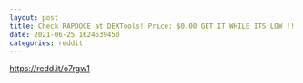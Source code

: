 ```yaml
--- 
layout: post 
title: Check RAPDOGE at DEXTools! Price: $0.00 GET IT WHILE ITS LOW !!! 
date: 2021-06-25 1624639450 
categories: reddit 
--- 
```

https://redd.it/o7rgw1